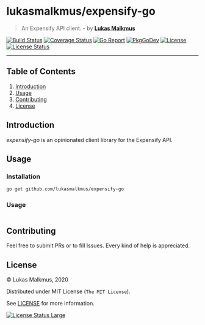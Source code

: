 # lukasmalkmus/expensify-go

> An Expensify API client. - by **[Lukas Malkmus]**

[![Build Status][build_badge]][build]
[![Coverage Status][coverage_badge]][coverage]
[![Go Report][report_badge]][report]
[![PkgGoDev][docs_badge]][docs]
[![License][license_badge]][license]
[![License Status][license_status_badge]][license_status]

---

## Table of Contents

1. [Introduction](#introduction)
1. [Usage](#usage)
1. [Contributing](#contributing)
1. [License](#license)

## Introduction

_expensify-go_ is an opinionated client library for the Expensify API.

## Usage

### Installation

```bash
go get github.com/lukasmalkmus/expensify-go
```

### Usage

```go
```

## Contributing

Feel free to submit PRs or to fill Issues. Every kind of help is appreciated.

## License

© Lukas Malkmus, 2020

Distributed under MIT License (`The MIT License`).

See [LICENSE](LICENSE) for more information.

[![License Status Large][license_status_large_badge]][license_status_large]

<!-- Links -->

[Lukas Malkmus]: https://github.com/lukasmalkmus

<!-- Badges -->

[build]: https://travis-ci.com/lukasmalkmus/expensify-go
[build_badge]: https://img.shields.io/travis/com/lukasmalkmus/expensify-go.svg?style=flat-square
[coverage]: https://codecov.io/gh/lukasmalkmus/expensify-go
[coverage_badge]: https://img.shields.io/codecov/c/github/lukasmalkmus/expensify-go.svg?style=flat-square
[report]: https://goreportcard.com/report/github.com/lukasmalkmus/expensify-go
[report_badge]: https://goreportcard.com/badge/github.com/lukasmalkmus/expensify-go?style=flat-square
[docs]: https://github.com/lukasmalkmus/expensify-go
[docs_badge]: https://img.shields.io/badge/godoc-reference-blue.svg?style=flat-square
[license]: https://opensource.org/licenses/MIT
[license_badge]: https://img.shields.io/github/license/lukasmalkmus/expensify-go.svg?color=blue&style=flat-square
[license_status]: https://app.fossa.com/projects/git%2Bgithub.com%2Flukasmalkmus%2Fexpensify-go?ref=badge_shield
[license_status_badge]: https://app.fossa.com/api/projects/git%2Bgithub.com%2Flukasmalkmus%2Fexpensify-go.svg
[license_status_large]: https://app.fossa.com/projects/git%2Bgithub.com%2Flukasmalkmus%2Fexpensify-go?ref=badge_large
[license_status_large_badge]: https://app.fossa.com/api/projects/git%2Bgithub.com%2Flukasmalkmus%2Fexpensify-go.svg?type=large
